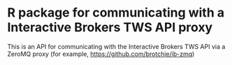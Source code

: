 # R package for communicating with a Interactive Brokers TWS API proxy

This is an API for communicating with the Interactive Brokers TWS API via
a ZeroMQ proxy (for example, https://github.com/brotchie/ib-zmq)
